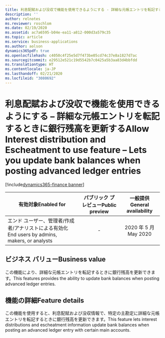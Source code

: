 ```yaml
---
title: 利息配賦および没収で機能を使用できるようにする - 詳細な元帳エントリを転記するときに銀行残高を更新する
description: ''
author: relnotes
ms.reviewer: roschlom
ms.date: 02/19/2020
ms.assetid: ac7a6595-b04e-ea11-a812-000d3a579c35
ms.topic: article
ms.service: business-applications
ms.author: aolson
dynamics365pdf: true
ms.openlocfilehash: c4050c4f25e5d7f473be05cd74c37e8a1827d7ac
ms.sourcegitcommit: e29512e521c19d5542b7c0425a5b3aa83d4bbfdd
ms.translationtype: HT
ms.contentlocale: ja-JP
ms.lasthandoff: 02/21/2020
ms.locfileid: "3080692"
---
```

# <a name="allow-interest-distribution-and-escheatment-to-use-feature--lets-you-update-bank-balances-when-posting-advanced-ledger-entries"></a><span data-ttu-id="54b6d-102">利息配賦および没収で機能を使用できるようにする – 詳細な元帳エントリを転記するときに銀行残高を更新する</span><span class="sxs-lookup"><span data-stu-id="54b6d-102">Allow Interest distribution and Escheatment to use feature – Lets you update bank balances when posting advanced ledger entries</span></span>
[!include[dynamics365-finance banner](../includes/dynamics365-finance.md)]

| <span data-ttu-id="54b6d-103">有効対象</span><span class="sxs-lookup"><span data-stu-id="54b6d-103">Enabled for</span></span>    |  <span data-ttu-id="54b6d-104">パブリック プレビュー</span><span class="sxs-lookup"><span data-stu-id="54b6d-104">Public preview</span></span> | <span data-ttu-id="54b6d-105">一般提供</span><span class="sxs-lookup"><span data-stu-id="54b6d-105">General availability</span></span> | 
| ---------- | :----------: |:----------: |
|<span data-ttu-id="54b6d-106">エンド ユーザー、管理者/作成者/アナリストによる有効化</span><span class="sxs-lookup"><span data-stu-id="54b6d-106">End users by admins, makers, or analysts</span></span>|-| <span data-ttu-id="54b6d-107">2020 年 5 月</span><span class="sxs-lookup"><span data-stu-id="54b6d-107">May 2020</span></span>|


## <a name="business-value"></a><span data-ttu-id="54b6d-108">ビジネス バリュー</span><span class="sxs-lookup"><span data-stu-id="54b6d-108">Business value</span></span>
<!-- bv start -->
<span data-ttu-id="54b6d-109">この機能により、詳細な元帳エントリを転記するときに銀行残高を更新できます。</span><span class="sxs-lookup"><span data-stu-id="54b6d-109">This features provides the ability to update bank balances when posting advanced ledger entries.</span></span>
<!-- bv end -->



## <a name="feature-details"></a><span data-ttu-id="54b6d-110">機能の詳細</span><span class="sxs-lookup"><span data-stu-id="54b6d-110">Feature details</span></span>
<!--feature detail start -->
<span data-ttu-id="54b6d-111">この機能を使用すると、利息配賦および没収情報で、特定の主勘定に詳細な元帳エントリを転記するときに銀行残高を更新できます。</span><span class="sxs-lookup"><span data-stu-id="54b6d-111">This feature lets interest distributions and escheatment information update bank balances when posting an advanced ledger entry with certain main accounts.</span></span>  
<!--feature detail end -->










